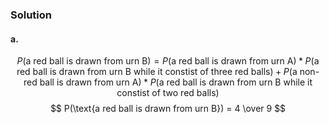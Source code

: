 ### Solution
#### a.
$$
P(\text{a red ball is drawn from urn B}) = P(\text{a red ball is drawn from urn A}) * P(\text{a red ball is drawn from urn B while it constist of three red balls}) + P(\text{a non-red ball is drawn from urn A}) * P(\text{a red ball is drawn from urn B while it constist of two red balls})
$$
$$
P(\text{a red ball is drawn from urn B}) = 4 \over 9
$$
